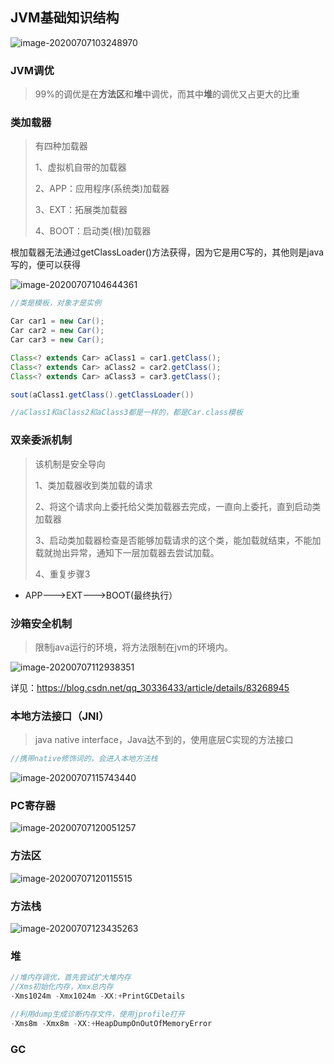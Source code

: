 ## JVM基础知识结构

![image-20200707103248970](http://www.jakuxa.cn:11020/images/2020/07/24/image-20200707103248970.png)

### JVM调优

> 99%的调优是在**方法区**和**堆**中调优，而其中**堆**的调优又占更大的比重



### 类加载器

> 有四种加载器
>
> 1、虚拟机自带的加载器
>
> 2、APP：应用程序(系统类)加载器
>
> 3、EXT：拓展类加载器
>
> 4、BOOT：启动类(根)加载器

根加载器无法通过getClassLoader()方法获得，因为它是用C写的，其他则是java写的，便可以获得

![image-20200707104644361](http://www.jakuxa.cn:11020/images/2020/07/24/image-20200707104644361.png)

```java
//类是模板，对象才是实例

Car car1 = new Car();
Car car2 = new Car();
Car car3 = new Car();

Class<? extends Car> aClass1 = car1.getClass();
Class<? extends Car> aClass2 = car2.getClass();
Class<? extends Car> aClass3 = car3.getClass();

sout(aClass1.getClass().getClassLoader())

//aClass1和aClass2和aClass3都是一样的，都是Car.class模板
```



### 双亲委派机制

> 该机制是安全导向
>
> 1、类加载器收到类加载的请求
>
> 2、将这个请求向上委托给父类加载器去完成，一直向上委托，直到启动类加载器
>
> 3、启动类加载器检查是否能够加载请求的这个类，能加载就结束，不能加载就抛出异常，通知下一层加载器去尝试加载。
>
> 4、重复步骤3

- APP--->EXT--->BOOT(最终执行）



### 沙箱安全机制

> 限制java运行的环境，将方法限制在jvm的环境内。

![image-20200707112938351](http://www.jakuxa.cn:11020/images/2020/07/24/image-20200707112938351.png)

详见：https://blog.csdn.net/qq_30336433/article/details/83268945



### 本地方法接口（JNI）

> java native interface，Java达不到的，使用底层C实现的方法接口

```java
//携带native修饰词的，会进入本地方法栈
```

![image-20200707115743440](http://www.jakuxa.cn:11020/images/2020/07/24/image-20200707115743440.png)



### PC寄存器

![image-20200707120051257](http://www.jakuxa.cn:11020/images/2020/07/24/image-20200707120051257.png)

### 方法区

![image-20200707120115515](http://www.jakuxa.cn:11020/images/2020/07/24/image-20200707120115515.png)



### 方法栈

![image-20200707123435263](http://www.jakuxa.cn:11020/images/2020/07/24/image-20200707123435263.png)



### **堆**

```java
//堆内存调优，首先尝试扩大堆内存
//Xms初始化内存，Xmx总内存
-Xms1024m -Xmx1024m -XX:+PrintGCDetails
```

```java
//利用dump生成诊断内存文件，使用jprofile打开
-Xms8m -Xmx8m -XX:+HeapDumpOnOutOfMemoryError
```



### GC

